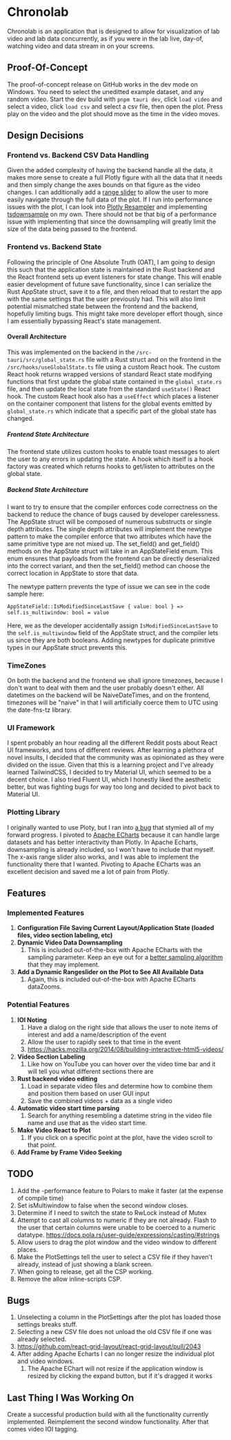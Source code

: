 # Chronolab

Chronolab is an application that is designed to allow for visualization of lab video and lab data concurrently, as if you were in the lab live, day-of, watching video and data stream in on your screens.

## Proof-Of-Concept

The proof-of-concept release on GitHub works in the dev mode on Windows. You need to select the uneditted example dataset, and any random video. Start the dev build with `pnpm tauri dev`, click `load video` and select a video, click `load csv` and select a csv file, then open the plot. Press play on the video and the plot should move as the time in the video moves.

## Design Decisions

### Frontend vs. Backend CSV Data Handling

Given the added complexity of having the backend handle all the data, it makes more sense to create a full Plotly figure with all the data that it needs and then simply change the axes bounds on that figure as the video changes. I can additionally add a [range slider](https://plotly.com/javascript/time-series/#time-series-with-rangeslider) to allow the user to more easily navigate through the full data of the plot. If I run into performance issues with the plot, I can look into [Plotly Resampler](https://github.com/predict-idlab/plotly-resampler) and implementing [tsdownsample](https://github.com/predict-idlab/tsdownsample) on my own. There should not be that big of a performance issue with implementing that since the downsampling will greatly limit the size of the data being passed to the frontend.

### Frontend vs. Backend State

Following the principle of One Absolute Truth (OAT), I am going to design this such that the application state is maintained in the Rust backend and the React frontend sets up event listeners for state change. This will enable easier development of future save functionality, since I can serialize the Rust AppState struct, save it to a file, and then reload that to restart the app with the same settings that the user previously had. This will also limit potential mismatched state between the frontend and the backend, hopefully limiting bugs. This might take more developer effort though, since I am essentially bypassing React's state management.

#### Overall Architecture

This was implemented on the backend in the `/src-tauri/src/global_state.rs` file with a Rust struct and on the frontend in the `/src/hooks/useGlobalState.ts` file using a custom React hook. The custom React hook returns wrapped versions of standard React state modifying functions that first update the global state contained in the `global_state.rs` file, and then update the local state from the standard `useState()` React hook. The custom React hook also has a `useEffect` which places a listener on the container component that listens for the global events emitted by `global_state.rs` which indicate that a specific part of the global state has changed.

##### Frontend State Architecture

The frontend state utilizes custom hooks to enable toast messages to alert the user to any errors in updating the state. A hook which itself is a hook factory was created which returns hooks to get/listen to attributes on the global state.

##### Backend State Architecture

I want to try to ensure that the compiler enforces code correctness on the backend to reduce the chance of bugs caused by developer carelessness. The AppState struct will be composed of numerous substructs or single depth attributes. The single depth attributes will implement the newtype pattern to make the compiler enforce that two attributes which have the same primitive type are not mixed up. The set_field() and get_field() methods on the AppState struct will take in an AppStateField enum. This enum ensures that payloads from the frontend can be directly deserialized into the correct variant, and then the set_field() method can choose the correct location in AppState to store that data.

The newtype pattern prevents the type of issue we can see in the code sample here:

`AppStateField::IsModifiedSinceLastSave { value: bool } => self.is_multiwindow: bool = value`

Here, we as the developer accidentally assign `IsModifiedSinceLastSave` to the `self.is_multiwindow` field of the AppState struct, and the compiler lets us since they are both booleans. Adding newtypes for duplicate primitive types in our AppState struct prevents this.

### TimeZones

On both the backend and the frontend we shall ignore timezones, because I don't want to deal with them and the user probably doesn't either. All datetimes on the backend will be NaiveDateTimes, and on the frontend, timezones will be "naive" in that I will artificially coerce them to UTC using the date-fns-tz library.

### UI Framework

I spent probably an hour reading all the different Reddit posts about React UI frameworks, and tons of different reviews. After learning a plethora of novel insults, I decided that the community was as opinionated as they were divided on the issue. Given that this is a learning project and I've already learned TailwindCSS, I decided to try Material UI, which seemed to be a decent choice. I also tried Fluent UI, which I honestly liked the aesthetic better, but was fighting bugs for way too long and decided to pivot back to Material UI.

### Plotting Library

I originally wanted to use Ploty, but I ran into [a bug](https://community.plotly.com/t/webgl-is-not-supported-by-your-browser-for-scatter3d-on-safari-13-3-1-and-chrome-83-0-4103-106/41469) that stymied all of my forward progress. I pivoted to [Apache ECharts](https://dev.to/manufac/using-apache-echarts-with-react-and-typescript-353k) because it can handle large datasets and has better interactivity than Plotly. In Apache Echarts, downsampling is already included, so I won't have to include that myself. The x-axis range slider also works, and I was able to implement the functionality there that I wanted. Pivoting to Apache ECharts was an excellent decision and saved me a lot of pain from Plotly.

## Features

### Implemented Features

1. **Configuration File Saving Current Layout/Application State (loaded files, video section labeling, etc)**
2. **Dynamic Video Data Downsampling**
   1. This is included out-of-the-box with Apache ECharts with the sampling parameter. Keep an eye out for a [better sampling algorithm](https://github.com/apache/echarts/issues/20422) that they may implement.
3. **Add a Dynamic Rangeslider on the Plot to See All Available Data**
   1. Again, this is included out-of-the-box with Apache ECharts dataZooms.

### Potential Features

1. **IOI Noting**
   1. Have a dialog on the right side that allows the user to note items of interest and add a name/description of the event
   2. Allow the user to rapidly seek to that time in the event
   3. <https://hacks.mozilla.org/2014/08/building-interactive-html5-videos/>
2. **Video Section Labeling**
   1. Like how on YouTube you can hover over the video time bar and it will tell you what different sections there are
3. **Rust backend video editing**
   1. Load in separate video files and determine how to combine them and position them based on user GUI input
   2. Save the combined videos + data as a single video
4. **Automatic video start time parsing**
   1. Search for anything resembling a datetime string in the video file name and use that as the video start time.
5. **Make Video React to Plot**
   1. If you click on a specific point at the plot, have the video scroll to that point.
6. **Add Frame by Frame Video Seeking**

## TODO

1. Add the -performance feature to Polars to make it faster (at the expense of compile time)
2. Set isMultiwindow to false when the second window closes.
3. Determine if I need to switch the state to RwLock instead of Mutex
4. Attempt to cast all columns to numeric if they are not already. Flash to the user that certain columns were unable to be coerced to a numeric datatype. <https://docs.pola.rs/user-guide/expressions/casting/#strings>
5. Allow users to drag the plot window and the video window to different places.
6. Make the PlotSettings tell the user to select a CSV file if they haven't already, instead of just showing a blank screen.
7. When going to release, get all the CSP working.
8. Remove the allow inline-scripts CSP.

## Bugs

1. Unselecting a column in the PlotSettings after the plot has loaded those settings breaks stuff.
2. Selecting a new CSV file does not unload the old CSV file if one was already selected.
3. <https://github.com/react-grid-layout/react-grid-layout/pull/2043>
4. After adding Apache Echarts I can no longer resize the individual plot and video windows.
   1. The Apache EChart will not resize if the application window is resized by clicking the expand button, but if it's dragged it works

## Last Thing I Was Working On

Create a successful production build with all the functionality currently implemented.
Reimplement the second window functionality.
After that comes video IOI tagging.
